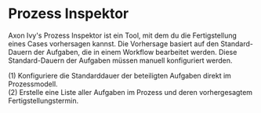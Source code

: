 # Prozess Inspektor

Axon Ivy's Prozess Inspektor ist ein Tool, mit dem du die Fertigstellung eines Cases vorhersagen kannst. Die Vorhersage basiert auf den Standard-Dauern der Aufgaben, die in einem Workflow bearbeitet werden. Diese Standard-Dauern der Aufgaben müssen manuell konfiguriert werden.  
  
(1) Konfiguriere die Standarddauer der beteiligten Aufgaben direkt im Prozessmodell.  
(2) Erstelle eine Liste aller Aufgaben im Prozess und deren vorhergesagtem Fertigstellungstermin.

